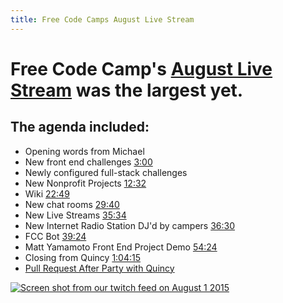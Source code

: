 ```yaml
---
title: Free Code Camps August Live Stream
---
```

# Free Code Camp's <a href='https://youtu.be/UhoxoYrJ6Qs' target='_blank' rel='nofollow'>August Live Stream</a> was the largest yet.

## The agenda included:

*   Opening words from Michael
*   New front end challenges <a href='https://youtu.be/UhoxoYrJ6Qs?t=3m' target='_blank' rel='nofollow'>3:00</a>
*   Newly configured full-stack challenges
*   New Nonprofit Projects <a href='https://youtu.be/UhoxoYrJ6Qs?t=12m32s' target='_blank' rel='nofollow'>12:32</a>
*   Wiki <a href='https://youtu.be/UhoxoYrJ6Qs?t=22m49s' target='_blank' rel='nofollow'>22:49</a>
*   New chat rooms <a href='https://youtu.be/UhoxoYrJ6Qs?t=29m40s' target='_blank' rel='nofollow'>29:40</a>
*   New Live Streams <a href='https://youtu.be/UhoxoYrJ6Qs?t=35m34s' target='_blank' rel='nofollow'>35:34</a>
*   New Internet Radio Station DJ'd by campers <a href='https://youtu.be/UhoxoYrJ6Qs?t=36m30s' target='_blank' rel='nofollow'>36:30</a>
*   FCC Bot <a href='https://youtu.be/UhoxoYrJ6Qs?t=39m24s' target='_blank' rel='nofollow'>39:24</a>
*   Matt Yamamoto Front End Project Demo <a href='https://youtu.be/UhoxoYrJ6Qs?t=54m24s' target='_blank' rel='nofollow'>54:24</a>
*   Closing from Quincy <a href='https://youtu.be/UhoxoYrJ6Qs?t=1h4m15s' target='_blank' rel='nofollow'>1:04:15</a>
*   <a href='https://youtu.be/r0lCJ_TFYlI' target='_blank' rel='nofollow'>Pull Request After Party with Quincy</a>

<a href='http://www.youtube.com/watch?feature=player_embedded&v=UhoxoYrJ6Qs' target='_blank' rel='nofollow'>![Screen shot from our twitch feed on August 1 2015](//discourse-user-assets.s3.amazonaws.com/original/2X/2/2630ba14f0dd558a01903fd81d4ebbb9309cb926.png)</a>